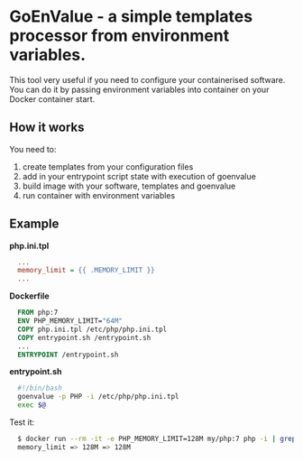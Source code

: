# GoEnValue - a simple templates processor from environment variables.

This tool very useful if you need to configure your containerised software.
You can do it by passing environment variables into container on your Docker container start.

How it works
---
You need to:
 1. create templates from your configuration files
 2. add in your entrypoint script state with execution of goenvalue
 3. build image with your software, templates and goenvalue
 4. run container with environment variables

Example
---
**php.ini.tpl**
```ini
  ...
  memory_limit = {{ .MEMORY_LIMIT }}
  ...
```

**Dockerfile**
```Dockerfile
  FROM php:7
  ENV PHP_MEMORY_LIMIT="64M"
  COPY php.ini.tpl /etc/php/php.ini.tpl
  COPY entrypoint.sh /entrypoint.sh
  ...
  ENTRYPOINT /entrypoint.sh
```

**entrypoint.sh**
```bash
  #!/bin/bash
  goenvalue -p PHP -i /etc/php/php.ini.tpl
  exec $@
```

Test it:
```bash
  $ docker run --rm -it -e PHP_MEMORY_LIMIT=128M my/php:7 php -i | grep memory_limit
  memory_limit => 128M => 128M
```
